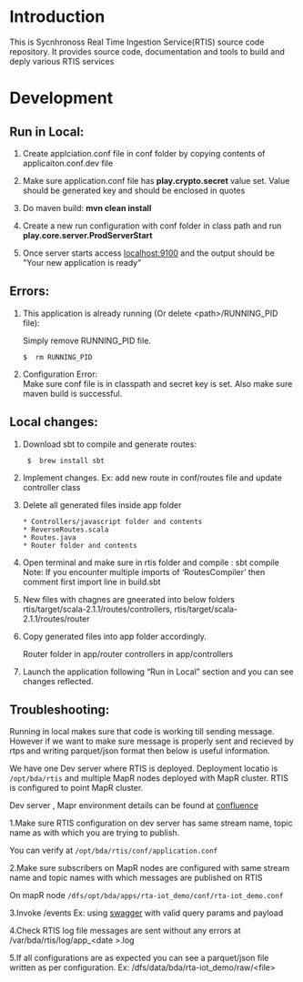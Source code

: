 # Introduction

This is Sycnhronoss Real Time Ingestion Service(RTIS) source code
repository. It provides source code, documentation and tools to build
and deply various RTIS services

#   Development



##  Run in Local:

 1. Create applciation.conf file in conf folder by copying contents of
    applicaiton.conf.dev file
 2. Make sure application.conf file has **play.crypto.secret** value set. 
    Value should be generated key and should be enclosed in quotes
 3. Do maven build: **mvn clean install**
 4. Create a new run configuration with conf folder in class path and run
    **play.core.server.ProdServerStart**
    
 5. Once server starts access [localhost:9100](http://localhost:9100) and
    the output should be "Your new application is ready”




    
## Errors:
 
 1. This application is already running (Or delete \<path\>/RUNNING_PID file):
    
    Simply remove RUNNING_PID file. 
    
      ``` $  rm RUNNING_PID ```


    
 2. Configuration Error:  
    Make sure conf file is in classpath and secret key is set. 
    Also make sure maven build is successful.



    
    
 
## Local changes:
 
 1. Download sbt to compile and generate routes:
     
      ```  $  brew install sbt ```


 2. Implement changes. 
    Ex: add new route in conf/routes file and update controller class
 3. Delete all generated files inside app folder
 
		* Controllers/javascript folder and contents
		* ReverseRoutes.scala
		* Routes.java
		* Router folder and contents

 4. Open terminal and make sure in rtis folder and compile : sbt compile  
	 Note: If you encounter multiple imports of ‘RoutesCompiler’ 
	 then comment first import line in build.sbt
 
 5. New files with chagnes are gneerated into below folders 
      rtis/target/scala-2.1.1/routes/controllers, 
      rtis/target/scala-2.1.1/routes/router  
      
 6. Copy generated files into app folder accordingly.
 
    Router folder in app/router
    controllers in app/controllers
 
 
 7. Launch the application following “Run in Local” section and you can see changes reflected.


 
 ## Troubleshooting:
    
 Running in local makes sure that code is working till sending message. However 
 if we want to make sure message is properly sent and recieved by rtps and writing
 parquet/json format then below is useful information.
 

  We have one Dev server where RTIS is deployed. Deployment locatio is ```/opt/bda/rtis```
  and multiple MapR nodes deployed with MapR cluster. RTIS is configured to point MapR cluster. 
  
  Dev server , Mapr environment details can be found at
  [confluence](https://confluence.synchronoss.net:8443/pages/viewpage.action?pageId=177065278) 
 
 
 1.Make sure  RTIS configuration on dev server has same stream name, 
  topic name as with which you are trying to publish.

  You can verify at ```/opt/bda/rtis/conf/application.conf```


 2.Make sure subscribers on MapR nodes are configured with same stream name and topic 
  names with which messages are published on RTIS

  On mapR node  ```/dfs/opt/bda/apps/rta-iot_demo/conf/rta-iot_demo.conf```

 3.Invoke /events Ex: using [swagger](https://realtime-rd-sip-vaste.sncrcorp.net/docs)
  with valid  query params and payload

 4.Check RTIS log file messages are sent without any errors at /var/bda/rtis/log/app_\<date \>.log

 5.If all configurations are as expected you can see a parquet/json file written
  as per configuration. Ex: /dfs/data/bda/rta-iot_demo/raw/\<file\>  
